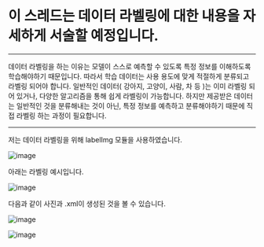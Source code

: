 # 이 스레드는 데이터 라벨링에 대한 내용을 자세하게 서술할 예정입니다.

---- -

데이터 라벨링을 하는 이유는 모델이 스스로 예측할 수 있도록 특정 정보를 이해하도록 학습해야하기 때문입니다. 따라서 학습 데이터는 사용 용도에 맞게 적절하게 분류되고 라벨링 되어야 합니다.
일반적인 데이터( 강아지, 고양이, 사람, 차 등 )는 이미 라벨링 되어 있거나, 다양한 알고리즘을 통해 쉽게 라벨링이 가능합니다.
하지만 제공받은 데이터는 일반적인 것을 분류해내는 것이 아닌, 특정 정보를 예측하고 분류해야하기 때문에 직접 라벨링 하는 과정이 필요합니다.

---- -

저는 데이터 라벨링을 위해 labelImg 모듈을 사용하였습니다.

![image](https://github.com/SeonGyuJang/CJ-TES-Project/assets/126837434/ed23742c-c706-4c19-a4f5-cbd25f146ea7)

아래는 라벨링 예시입니다.

![image](https://github.com/SeonGyuJang/CJ-TES-Project/assets/126837434/40004bb3-08d5-4788-960f-ea2309868e9e)

다음과 같이 사진과 .xml이 생성된 것을 볼 수 있습니다.

![image](https://github.com/SeonGyuJang/CJ-TES-Project/assets/126837434/3a514014-e1a4-400e-9848-f3abfe1bcac0)

![image](https://github.com/SeonGyuJang/CJ-TES-Project/assets/126837434/d51e5184-a21e-4f2e-bb73-e32e47014dfa)
